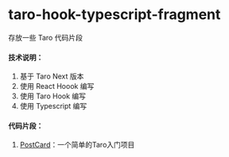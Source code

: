 # taro-hook-typescript-fragment
存放一些 Taro 代码片段

#### 技术说明：  
1. 基于 Taro Next 版本
2. 使用 React Hoook 编写
2. 使用 Taro Hook 编写
3. 使用 Typescript 编写

#### 代码片段：
1. [PostCard](https://github.com/puxiao/taro-hook-typescript-fragment/tree/master/postcard)：一个简单的Taro入门项目
